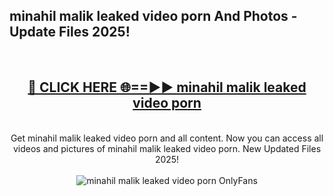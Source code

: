 <h2>minahil malik leaked video porn And Photos - Update Files 2025!</h2>
<br>
<div align="center">
<h2><a href="https://betterlinks.top/A2PfLJ" rel="nofollow">🔴 CLICK HERE 🌐==►► minahil malik leaked video porn</a></h2>
<br>
Get minahil malik leaked video porn and all content. Now you can access all videos and pictures of minahil malik leaked video porn. New Updated Files 2025!
<br>
<br>
<a href="https://betterlinks.top/A2PfLJ" rel="nofollow" data-target="animated-image.originalLink"><img src="https://i.imgur.com/dJHk4Zq.gif" alt="minahil malik leaked video porn OnlyFans" style="max-width: 100%; display: inline-block;" data-target="animated-image.originalImage"></a>
</div>
<br>